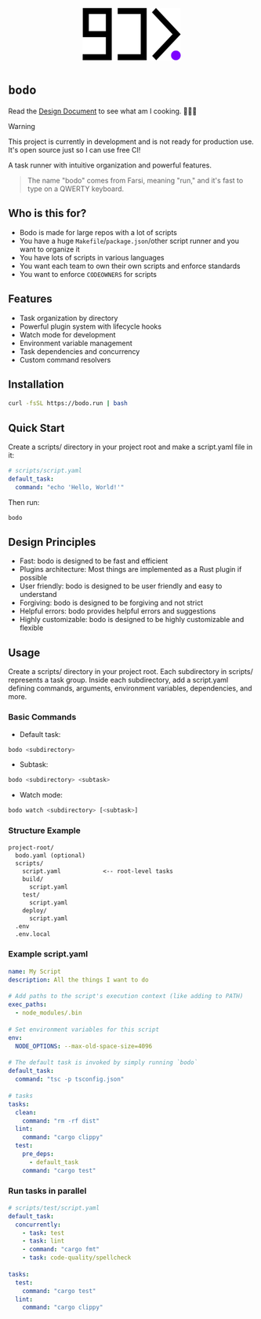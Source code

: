 <div align="center">
  <picture>
    <source media="(prefers-color-scheme: dark)" srcset="./docs/logo/logo-black-bg.svg">
    <source media="(prefers-color-scheme: light)" srcset="./docs/logo/logo-white-bg.svg">
    <img alt="bodo logo" src="./docs/logo/logo-white-bg.svg" width="200">
  </picture>
</div>

# `bodo`

Read the [Design Document](./DESIGN.md) to see what am I cooking. 👨🏽‍🍳

> [!WARNING]
> This project is currently in development and is not ready for production use. It's open source just so I can use free CI!

A task runner with intuitive organization and powerful features.

> The name "bodo" comes from Farsi, meaning "run," and it's fast to type on a QWERTY keyboard.

## Who is this for?

- Bodo is made for large repos with a lot of scripts
- You have a huge `Makefile`/`package.json`/other script runner and you want to organize it
- You have lots of scripts in various languages
- You want each team to own their own scripts and enforce standards
- You want to enforce `CODEOWNERS` for scripts

## Features

- Task organization by directory
- Powerful plugin system with lifecycle hooks
- Watch mode for development
- Environment variable management
- Task dependencies and concurrency
- Custom command resolvers

## Installation

```bash
curl -fsSL https://bodo.run | bash
```

## Quick Start

Create a scripts/ directory in your project root and make a script.yaml file in it:

```yaml
# scripts/script.yaml
default_task:
  command: "echo 'Hello, World!'"
```

Then run:

```bash
bodo
```

## Design Principles

- Fast: bodo is designed to be fast and efficient
- Plugins architecture: Most things are implemented as a Rust plugin if possible
- User friendly: bodo is designed to be user friendly and easy to understand
- Forgiving: bodo is designed to be forgiving and not strict
- Helpful errors: bodo provides helpful errors and suggestions
- Highly customizable: bodo is designed to be highly customizable and flexible

## Usage

Create a scripts/ directory in your project root. Each subdirectory in scripts/ represents a task group. Inside each subdirectory, add a script.yaml defining commands, arguments, environment variables, dependencies, and more.

### Basic Commands

- Default task:

```bash
bodo <subdirectory>
```

- Subtask:

```bash
bodo <subdirectory> <subtask>
```

- Watch mode:

```bash
bodo watch <subdirectory> [<subtask>]
```

### Structure Example

```
project-root/
  bodo.yaml (optional)
  scripts/
    script.yaml            <-- root-level tasks
    build/
      script.yaml
    test/
      script.yaml
    deploy/
      script.yaml
  .env
  .env.local
```

### Example script.yaml

```yaml
name: My Script
description: All the things I want to do

# Add paths to the script's execution context (like adding to PATH)
exec_paths:
  - node_modules/.bin

# Set environment variables for this script
env:
  NODE_OPTIONS: --max-old-space-size=4096

# The default task is invoked by simply running `bodo`
default_task:
  command: "tsc -p tsconfig.json"

# tasks
tasks:
  clean:
    command: "rm -rf dist"
  lint:
    command: "cargo clippy"
  test:
    pre_deps:
      - default_task
    command: "cargo test"
```

### Run tasks in parallel

```yaml
# scripts/test/script.yaml
default_task:
  concurrently:
    - task: test
    - task: lint
    - command: "cargo fmt"
    - task: code-quality/spellcheck

tasks:
  test:
    command: "cargo test"
  lint:
    command: "cargo clippy"
```
